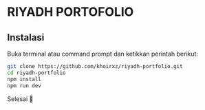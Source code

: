 # RIYADH PORTOFOLIO

## Instalasi

Buka terminal atau command prompt dan ketikkan perintah berikut:

```bash
git clone https://github.com/khoirxz/riyadh-portfolio.git
cd riyadh-portfolio
npm install
npm run dev
```

Selesai 🤘
